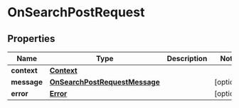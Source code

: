 

# OnSearchPostRequest


## Properties

| Name | Type | Description | Notes |
|------------ | ------------- | ------------- | -------------|
|**context** | [**Context**](Context.md) |  |  |
|**message** | [**OnSearchPostRequestMessage**](OnSearchPostRequestMessage.md) |  |  [optional] |
|**error** | [**Error**](Error.md) |  |  [optional] |




